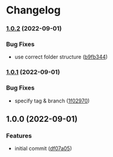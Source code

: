 # Changelog

### [1.0.2](https://bitbucket.mecodia.de/projects/WW/repos/check-dein-passwort/compare/diff?targetBranch=v1.0.1&sourceBranch=v1.0.2) (2022-09-01)


### Bug Fixes

* use correct folder structure ([b9fb344](https://bitbucket.mecodia.de/projects/WW/repos/check-dein-passwort/commits/b9fb344cf42db0becf3a28af0dde5bac3f2d4381))

### [1.0.1](https://bitbucket.mecodia.de/projects/WW/repos/check-dein-passwort/compare/diff?targetBranch=v1.0.0&sourceBranch=v1.0.1) (2022-09-01)


### Bug Fixes

* specify tag & branch ([1f02970](https://bitbucket.mecodia.de/projects/WW/repos/check-dein-passwort/commits/1f02970fc6aa83e897922a23ba6a7da4d347d15f))

## 1.0.0 (2022-09-01)


### Features

* initial commit ([df07a05](https://bitbucket.mecodia.de/projects/WW/repos/check-dein-passwort/commits/df07a051b10586ed861b0bcf2dc67e4fb26bcc20))
